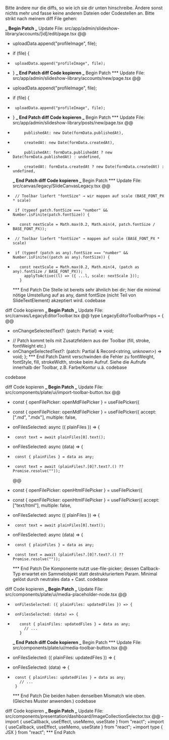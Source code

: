 Bitte ändere nur die diffs, so wie ich sie dir unten hinschreibe. Ändere sonst nichts mehr und fasse keine anderen Dateien oder Codestellen an. Bitte strikt nach meinem diff File gehen:

**_ Begin Patch
_** Update File: src/app/admin/slideshow-library/accounts/[id]/edit/page.tsx
@@

- uploadData.append("profileImage", file);

* if (file) {
*      uploadData.append("profileImage", file);
* }
  **_ End Patch
  diff
  Code kopieren
  _** Begin Patch
  \*\*\* Update File: src/app/admin/slideshow-library/accounts/new/page.tsx
  @@

- uploadData.append("profileImage", file);

* if (file) {
*      uploadData.append("profileImage", file);
* }
  **_ End Patch
  diff
  Code kopieren
  _** Begin Patch
  \*\*\* Update File: src/app/admin/slideshow-library/posts/new/page.tsx
  @@

-          publishedAt: new Date(formData.publishedAt),
-          createdAt: new Date(formData.createdAt),

*          publishedAt: formData.publishedAt ? new Date(formData.publishedAt) : undefined,
*          createdAt: formData.createdAt ? new Date(formData.createdAt) : undefined,
  **_ End Patch
  diff
  Code kopieren
  _** Begin Patch
  \*\*\* Update File: src/canvas/legacy/SlideCanvasLegacy.tsx
  @@

-      // Toolbar liefert "fontSize" → wir mappen auf scale (BASE_FONT_PX * scale)
-      if (typeof patch.fontSize === "number" && Number.isFinite(patch.fontSize)) {
-        const nextScale = Math.max(0.2, Math.min(4, patch.fontSize / BASE_FONT_PX));

*      // Toolbar liefert "fontSize" → mappen auf scale (BASE_FONT_PX * scale)
*      if (typeof (patch as any).fontSize === "number" && Number.isFinite((patch as any).fontSize)) {
*        const nextScale = Math.max(0.2, Math.min(4, (patch as any).fontSize / BASE_FONT_PX));
           applyToActive((l) => ({ ...l, scale: nextScale }));
         }
  \*\*\* End Patch
  Die Stelle ist bereits sehr ähnlich bei dir; hier die minimal nötige Umstellung auf as any, damit fontSize (nicht Teil von SlideTextElement) akzeptiert wird.
  codebase

diff
Code kopieren
**_ Begin Patch
_** Update File: src/canvas/LegacyEditorToolbar.tsx
@@
type LegacyEditorToolbarProps = {
@@

- onChangeSelectedText?: (patch: Partial<SlideTextElement>) => void;

* // Patch kommt teils mit Zusatzfeldern aus der Toolbar (fill, stroke, fontWeight etc.)
* onChangeSelectedText?: (patch: Partial<SlideTextElement> & Record<string, unknown>) => void;
  };
  \*\*\* End Patch
  Damit verschwinden die Fehler zu fontWeight, fontStyle, fill, strokeWidth, stroke beim Aufruf. Siehe die Aufrufe innerhalb der Toolbar, z.B. Farbe/Kontur u.ä.
  codebase

codebase

diff
Code kopieren
**_ Begin Patch
_** Update File: src/components/plate/ui/import-toolbar-button.tsx
@@

- const { openFilePicker: openMdFilePicker } = useFilePicker({

* const { openFilePicker: openMdFilePicker } = useFilePicker({
  accept: [".md", ".mdx"],
  multiple: false,

- onFilesSelected: async ({ plainFiles }) => {
-      const text = await plainFiles[0].text();

* onFilesSelected: async (data) => {
*      const { plainFiles } = data as any;
*      const text = await (plainFiles?.[0]?.text?.() ?? Promise.resolve(""));
  @@

- const { openFilePicker: openHtmlFilePicker } = useFilePicker({

* const { openFilePicker: openHtmlFilePicker } = useFilePicker({
  accept: ["text/html"],
  multiple: false,

- onFilesSelected: async ({ plainFiles }) => {
-      const text = await plainFiles[0].text();

* onFilesSelected: async (data) => {
*      const { plainFiles } = data as any;
*      const text = await (plainFiles?.[0]?.text?.() ?? Promise.resolve(""));
  \*\*\* End Patch
  Die Komponente nutzt use-file-picker; dessen Callback-Typ erwartet ein Sammelobjekt statt destrukturiertem Param. Minimal gelöst durch neutrales data + Cast.
  codebase

diff
Code kopieren
**_ Begin Patch
_** Update File: src/components/plate/ui/media-placeholder-node.tsx
@@

-      onFilesSelected: ({ plainFiles: updatedFiles }) => {

*      onFilesSelected: (data) => {
*        const { plainFiles: updatedFiles } = data as any;
           // ...
         }
  **_ End Patch
  diff
  Code kopieren
  _** Begin Patch
  \*\*\* Update File: src/components/plate/ui/media-toolbar-button.tsx
  @@

- onFilesSelected: ({ plainFiles: updatedFiles }) => {

* onFilesSelected: (data) => {
*      const { plainFiles: updatedFiles } = data as any;
         // ...
       }
  \*\*\* End Patch
  Die beiden haben denselben Mismatch wie oben. (Gleiches Muster anwenden.)
  codebase

diff
Code kopieren
**_ Begin Patch
_** Update File: src/components/presentation/dashboard/ImageCollectionSelector.tsx
@@
-import { useCallback, useEffect, useMemo, useState } from "react";
+import { useCallback, useEffect, useMemo, useState } from "react";
+import type { JSX } from "react";
\*\*\* End Patch
